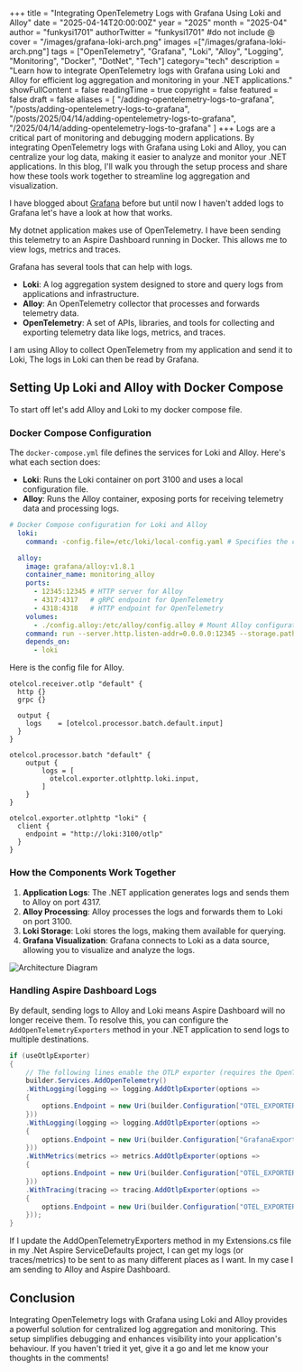 +++
title = "Integrating OpenTelemetry Logs with Grafana Using Loki and Alloy"
date = "2025-04-14T20:00:00Z"
year = "2025"
month = "2025-04"
author = "funkysi1701"
authorTwitter = "funkysi1701" #do not include @
cover = "/images/grafana-loki-arch.png"
images =["/images/grafana-loki-arch.png"]
tags = ["OpenTelemetry", "Grafana", "Loki", "Alloy", "Logging", "Monitoring", "Docker", "DotNet", "Tech"]
category="tech"
description = "Learn how to integrate OpenTelemetry logs with Grafana using Loki and Alloy for efficient log aggregation and monitoring in your .NET applications."
showFullContent = false
readingTime = true
copyright = false
featured = false
draft = false
aliases = [
    "/adding-opentelemetry-logs-to-grafana",
    "/posts/adding-opentelemetry-logs-to-grafana",
    "/posts/2025/04/14/adding-opentelemetry-logs-to-grafana",
    "/2025/04/14/adding-opentelemetry-logs-to-grafana" 
]
+++
Logs are a critical part of monitoring and debugging modern applications. By integrating OpenTelemetry logs with Grafana using Loki and Alloy, you can centralize your log data, making it easier to analyze and monitor your .NET applications. In this blog, I'll walk you through the setup process and share how these tools work together to streamline log aggregation and visualization.

I have blogged about [Grafana](/posts/2025/setting-up-grafana/) before but until now I haven't added logs to Grafana let's have a look at how that works.

My dotnet application makes use of OpenTelemetry. I have been sending this telemetry to an Aspire Dashboard running in Docker. This allows me to view logs, metrics and traces.

Grafana has several tools that can help with logs.

- **Loki**: A log aggregation system designed to store and query logs from applications and infrastructure.
- **Alloy**: An OpenTelemetry collector that processes and forwards telemetry data.
- **OpenTelemetry**: A set of APIs, libraries, and tools for collecting and exporting telemetry data like logs, metrics, and traces.

I am using Alloy to collect OpenTelemetry from my application and send it to Loki, The logs in Loki can then be read by Grafana.

## Setting Up Loki and Alloy with Docker Compose

To start off let's add Alloy and Loki to my docker compose file.

### Docker Compose Configuration

The `docker-compose.yml` file defines the services for Loki and Alloy. Here's what each section does:

- **Loki**: Runs the Loki container on port 3100 and uses a local configuration file.
- **Alloy**: Runs the Alloy container, exposing ports for receiving telemetry data and processing logs.

```docker-compose.yml
# Docker Compose configuration for Loki and Alloy
  loki:
    command: -config.file=/etc/loki/local-config.yaml # Specifies the configuration file for Loki

  alloy:
    image: grafana/alloy:v1.8.1
    container_name: monitoring_alloy
    ports:
      - 12345:12345 # HTTP server for Alloy
      - 4317:4317   # gRPC endpoint for OpenTelemetry
      - 4318:4318   # HTTP endpoint for OpenTelemetry
    volumes:
      - ./config.alloy:/etc/alloy/config.alloy # Mount Alloy configuration
    command: run --server.http.listen-addr=0.0.0.0:12345 --storage.path=/var/lib/alloy/data /etc/alloy/config.alloy
    depends_on:
      - loki
```

Here is the config file for Alloy.

```alloy.config
otelcol.receiver.otlp "default" {
  http {}
  grpc {}

  output {
    logs    = [otelcol.processor.batch.default.input]
  }
}

otelcol.processor.batch "default" {
    output {
        logs = [
          otelcol.exporter.otlphttp.loki.input,
        ]
    }
}

otelcol.exporter.otlphttp "loki" {
  client {
    endpoint = "http://loki:3100/otlp"
  }
}
```

### How the Components Work Together

1. **Application Logs**: The .NET application generates logs and sends them to Alloy on port 4317.
2. **Alloy Processing**: Alloy processes the logs and forwards them to Loki on port 3100.
3. **Loki Storage**: Loki stores the logs, making them available for querying.
4. **Grafana Visualization**: Grafana connects to Loki as a data source, allowing you to visualize and analyze the logs.

![Architecture Diagram](/images/grafana-loki-arch.png)


### Handling Aspire Dashboard Logs

By default, sending logs to Alloy and Loki means Aspire Dashboard will no longer receive them. To resolve this, you can configure the `AddOpenTelemetryExporters` method in your .NET application to send logs to multiple destinations.

```Extensions.cs
if (useOtlpExporter)
{
    // The following lines enable the OTLP exporter (requires the OpenTelemetry.Exporter.OpenTelemetryProtocol package)
    builder.Services.AddOpenTelemetry()
    .WithLogging(logging => logging.AddOtlpExporter(options =>
    {
        options.Endpoint = new Uri(builder.Configuration["OTEL_EXPORTER_OTLP_ENDPOINT"]);
    }))
    .WithLogging(logging => logging.AddOtlpExporter(options =>
    {
        options.Endpoint = new Uri(builder.Configuration["GrafanaExporter"]);
    }))
    .WithMetrics(metrics => metrics.AddOtlpExporter(options =>
    {
        options.Endpoint = new Uri(builder.Configuration["OTEL_EXPORTER_OTLP_ENDPOINT"]);
    }))
    .WithTracing(tracing => tracing.AddOtlpExporter(options =>
    {
        options.Endpoint = new Uri(builder.Configuration["OTEL_EXPORTER_OTLP_ENDPOINT"]);
    }));
}
```

If I update the AddOpenTelemetryExporters method in my Extensions.cs file in my .Net Aspire ServiceDefaults project, I can get my logs (or traces/metrics) to be sent to as many different places as I want. In my case I am sending to Alloy and Aspire Dashboard.

## Conclusion

Integrating OpenTelemetry logs with Grafana using Loki and Alloy provides a powerful solution for centralized log aggregation and monitoring. This setup simplifies debugging and enhances visibility into your application's behaviour. If you haven't tried it yet, give it a go and let me know your thoughts in the comments!
